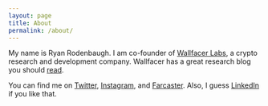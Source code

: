 ```yaml
---
layout: page
title: About
permalink: /about/
---
```


My name is Ryan Rodenbaugh. I am co-founder of [Wallfacer Labs]([url](https://wallfacer.io/)), a crypto research and development company. Wallfacer has a great research blog you should [read]([url](https://wallfacerlabs.substack.com/)https://wallfacerlabs.substack.com/). 

You can find me on [Twitter]([url](https://twitter.com/RyanRodenbaugh/)https://twitter.com/RyanRodenbaugh/), [Instagram]([url](https://www.instagram.com/ryanrodenbaugh/)https://www.instagram.com/ryanrodenbaugh/), and [Farcaster]([url](https://warpcast.com/ryanrodenbaugh)https://warpcast.com/ryanrodenbaugh). Also, I guess [LinkedIn]([url](https://www.linkedin.com/in/ryanrodenbaugh/)https://www.linkedin.com/in/ryanrodenbaugh/) if you like that. 
